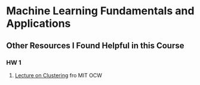 # Machine Learning Fundamentals and Applications

## Other Resources I Found Helpful in this Course

### HW 1
1. [Lecture on Clustering](https://www.youtube.com/watch?v=esmzYhuFnds) fro MIT OCW
